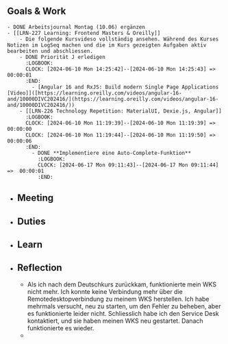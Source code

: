 ## Goals & Work
	- DONE Arbeitsjournal Montag (10.06) ergänzen
	- [[LRN-227 Learning: Frontend Masters & Oreilly]]
		- Die folgende Kursvideso vollständig ansehen. Während des Kurses Notizen im LogSeq machen und die im Kurs gezeigten Aufgaben aktiv bearbeiten und abschliessen.
		- DONE Priorität J erledigen
		  :LOGBOOK:
		  CLOCK: [2024-06-10 Mon 14:25:42]--[2024-06-10 Mon 14:25:43] =>  00:00:01
		  :END:
			- [Angular 16 and RxJS: Build modern Single Page Applications [Video]]([https://learning.oreilly.com/videos/angular-16-and/10000DIVC202416/](https://learning.oreilly.com/videos/angular-16-and/10000DIVC202416/))
		- [[LRN-226 Technology Repetition: MaterialUI, Dexie.js, Angular]]
		  :LOGBOOK:
		  CLOCK: [2024-06-10 Mon 11:19:39]--[2024-06-10 Mon 11:19:39] =>  00:00:00
		  CLOCK: [2024-06-10 Mon 11:19:44]--[2024-06-10 Mon 11:19:50] =>  00:00:06
		  :END:
			- DONE **Implementiere eine Auto-Complete-Funktion**
			  :LOGBOOK:
			  CLOCK: [2024-06-17 Mon 09:11:43]--[2024-06-17 Mon 09:11:44] =>  00:00:01
			  :END:
- ## Meeting
- ## Duties
- ## Learn
- ## Reflection
	- Als ich nach dem Deutschkurs zurückkam, funktionierte mein WKS nicht mehr. Ich konnte keine Verbindung mehr über die Remotedesktopverbindung zu meinem WKS herstellen. Ich habe mehrmals versucht, neu zu starten, um den Fehler zu beheben, aber es funktionierte leider nicht. Schliesslich habe ich den Service Desk kontaktiert, und sie haben meinen WKS neu gestartet. Danach funktionierte es wieder.
	-